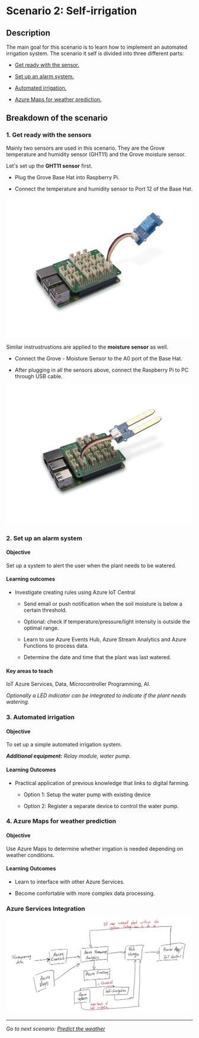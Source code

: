 # **Scenario 2: Self-irrigation**

## **Description**

The main goal for this scenario is to learn how to implement an automated irrigation system.
The scenario it self is divided into three different parts:
- [Get ready with the sensor.](#1-get-ready-with-the-sensor)

- [Set up an alarm system.](#2-set-up-an-alarm-system)

- [Automated irrigation.](#3-automated-irrigation)

- [Azure Maps for weather prediction.](#4-azure-maps-for-weather-prediction)

## **Breakdown of the scenario**
### **1. Get ready with the sensors**
Mainly two sensors are used in this scenario. They are the Grove temperature and humidity sensor (GHT11) and the Grove moisture sensor. 

Let's set up the **GHT11 sensor** first.

- Plug the Grove Base Hat into Raspberry Pi.

- Connect the temperature and humidity sensor to Port 12 of the Base Hat.

![Image](https://github.com/albaye/FarmBeats_project/blob/master/images/temphumid.jpg)

Similar instrustrustions are applied to the **moisture sensor** as well.

- Connect the Grove - Moisture Sensor to the A0 port of the Base Hat.

- After plugging in all the sensors above, connect the Raspberry Pi to PC through USB cable.

![Image](https://github.com/albaye/FarmBeats_project/blob/master/images/moisture.jpg)


### **2. Set up an alarm system**

#### **Objective**
Set up a system to alert the user when the plant needs to be watered. 

#### **Learning outcomes**
- Investigate creating rules using Azure IoT Central
  - Send email or push notification when the soil moisture is below a certain threshold.

  - Optional: check if temperature/pressure/light intensity is outside the optimal range.

  - Learn to use Azure Events Hub, Azure Stream Analytics and Azure Functions to process data.
  - Determine the date and time that the plant was last watered.

#### **Key areas to teach**
IoT Azure Services, Data, Microcontroller Programming, AI.


_Optionally a LED indicator can be integrated to indicate if the plant needs watering._


### **3. Automated irrigation**

#### Objective
To set up a simple automated irrigation system.

_**Additional equipment:** Relay module, water pump._

#### Learning Outcomes
- Practical application of previous knowledge that links to digital farming.

  - Option 1: 
    Setup the water pump with existing device
  
  - Option 2: Register a separate device to control the water pump.

### 4. Azure Maps for weather prediction

#### Objective
Use Azure Maps to determine whether irrgation is needed depending on weather conditions. 

#### Learning Outcomes
- Learn to interface with other Azure Services.

- Become confortable with more complex data processing.

### **Azure Services Integration**
![AzureServiceS1](../images/AzureServices_Scenario2.png)

<hr>

*Go to next scenario: [Predict the weather](./3.-Predict_the_weather.md)*
